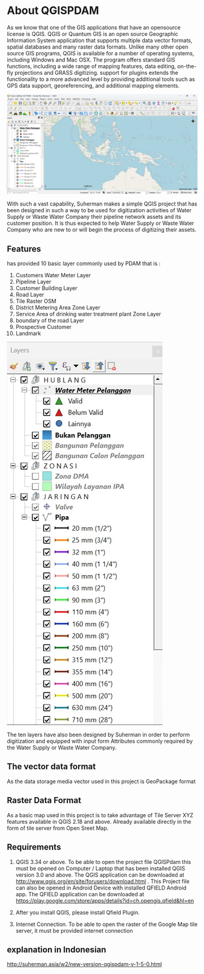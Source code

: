 # About QGISPDAM
As we know that one of the GIS applications that have an opensource license is QGIS. QGIS or Quantum GIS is an open source Geographic Information System application that supports multiple data vector formats, spatial databases and many raster data formats. Unlike many other open source GIS programs, QGIS is available for a number of operating systems, including Windows and Mac OSX. The program offers standard GIS functions, including a wide range of mapping features, data editing, on-the-fly projections and GRASS digitizing. support for plugins extends the functionality to a more advanced level by providing additional tools such as GPS data support, georeferencing, and additional mapping elements.

![Alt text](/screenshot/gispdam3.jpg?raw=true)

With such a vast capability, Suherman makes a simple QGIS project that has been designed in such a way to be used for digitization activities of Water Supply or Waste Water Company their pipeline network assets and its customer position. It is thus expected to help Water Supply or Waste Water Company who are new to or will begin the process of digitizing their assets.

## Features
has provided 10 basic layer commonly used by PDAM that is :
1.	Customers Water Meter Layer
2.	Pipeline Layer
3.	Customer Building Layer
4.	Road Layer
5.	Tile Raster OSM
6.  District Metering Area Zone Layer
7.  Service Area of drinking water treatment plant Zone Layer
8.  boundary of the road Layer
9.  Prospective Customer
10. Landmark

![Alt text](/screenshot/gispdam4.jpg?raw=true)

The ten layers have also been designed by Suherman in order to perform digitization and equipped with input form Attributes commonly required by the Water Supply or Waste Water Company.

## The vector data format
As the data storage media vector used in this project is GeoPackage format

## Raster Data Format
As a basic map used in this project is to take advantage of Tile Server XYZ features available in QGIS 2.18 and above. Already available directly in the form of tile server from Open Sreet Map.

## Requirements
1.	QGIS 3.34 or above. To be able to open the project file QGISPdam this must be opened on Computer / Laptop that has been installed QGIS version 3.0 and above.
The QGIS application can be downloaded at http://www.qgis.org/en/site/forusers/download.html .
This Project file can also be opened in Android Device with installed QFIELD Android app. The QFIELD application can be downloaded at https://play.google.com/store/apps/details?id=ch.opengis.qfield&hl=en
2. After you install QGIS, please install Qfield Plugin.

3.	Internet Connection. To be able to open the raster of the Google Map tile server, it must be provided internet connection

## explanation in Indonesian
http://suherman.asia/w2/new-version-qgispdam-v-1-5-0.html
